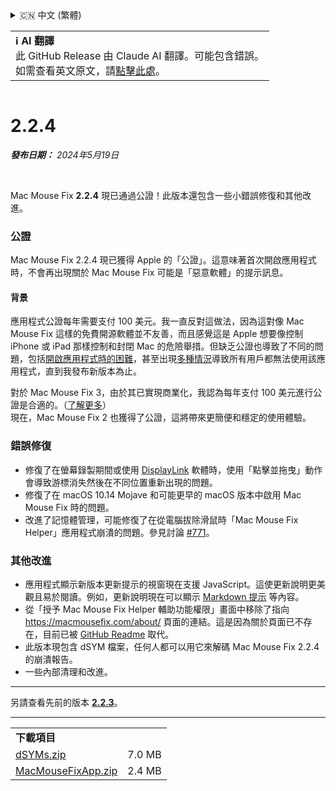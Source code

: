 <details>
<summary>🇨🇳 中文 (繁體)</summary>

[🇬🇧 English (GitHub Release)](https://github.com/noah-nuebling/mac-mouse-fix/releases/tag/2.2.4)\
[🇦🇩 Català](https://redirect.macmousefix.com/?target=mmf-release&tag=2.2.4&locale=ca)\
[🇩🇪 Deutsch](https://redirect.macmousefix.com/?target=mmf-release&tag=2.2.4&locale=de)\
[🇪🇸 Español](https://redirect.macmousefix.com/?target=mmf-release&tag=2.2.4&locale=es)\
[🇫🇷 Français](https://redirect.macmousefix.com/?target=mmf-release&tag=2.2.4&locale=fr)\
[🇮🇩 Indonesia](https://redirect.macmousefix.com/?target=mmf-release&tag=2.2.4&locale=id)\
[🇮🇹 Italiano](https://redirect.macmousefix.com/?target=mmf-release&tag=2.2.4&locale=it)\
[🇭🇺 Magyar](https://redirect.macmousefix.com/?target=mmf-release&tag=2.2.4&locale=hu)\
[🇳🇱 Nederlands](https://redirect.macmousefix.com/?target=mmf-release&tag=2.2.4&locale=nl)\
[🇵🇱 Polski](https://redirect.macmousefix.com/?target=mmf-release&tag=2.2.4&locale=pl)\
[🇧🇷 Português (Brasil)](https://redirect.macmousefix.com/?target=mmf-release&tag=2.2.4&locale=pt-BR)\
[🇵🇹 Português (Portugal)](https://redirect.macmousefix.com/?target=mmf-release&tag=2.2.4&locale=pt-PT)\
[🇷🇴 Română](https://redirect.macmousefix.com/?target=mmf-release&tag=2.2.4&locale=ro)\
[🇸🇪 Svenska](https://redirect.macmousefix.com/?target=mmf-release&tag=2.2.4&locale=sv)\
[🇻🇳 Tiếng Việt](https://redirect.macmousefix.com/?target=mmf-release&tag=2.2.4&locale=vi)\
[🇹🇷 Türkçe](https://redirect.macmousefix.com/?target=mmf-release&tag=2.2.4&locale=tr)\
[🇨🇿 Čeština](https://redirect.macmousefix.com/?target=mmf-release&tag=2.2.4&locale=cs)\
[🇬🇷 Ελληνικά](https://redirect.macmousefix.com/?target=mmf-release&tag=2.2.4&locale=el)\
[🇷🇺 Русский](https://redirect.macmousefix.com/?target=mmf-release&tag=2.2.4&locale=ru)\
[🇺🇦 Українська](https://redirect.macmousefix.com/?target=mmf-release&tag=2.2.4&locale=uk)\
[🇮🇱 עברית](https://redirect.macmousefix.com/?target=mmf-release&tag=2.2.4&locale=he)\
[🇸🇦 العربية](https://redirect.macmousefix.com/?target=mmf-release&tag=2.2.4&locale=ar)\
[🇮🇳 हिन्दी](https://redirect.macmousefix.com/?target=mmf-release&tag=2.2.4&locale=hi)\
[🇹🇭 ไทย](https://redirect.macmousefix.com/?target=mmf-release&tag=2.2.4&locale=th)\
[🇨🇳 中文 (简体)](https://redirect.macmousefix.com/?target=mmf-release&tag=2.2.4&locale=zh-Hans)\
**🇨🇳 中文 (繁體)**\
[🇭🇰 中文（香港)](https://redirect.macmousefix.com/?target=mmf-release&tag=2.2.4&locale=zh-HK)\
[🇯🇵 日本語](https://redirect.macmousefix.com/?target=mmf-release&tag=2.2.4&locale=ja)\
[🇰🇷 한국어](https://redirect.macmousefix.com/?target=mmf-release&tag=2.2.4&locale=ko)\
[Help translate Mac Mouse Fix to different languages!](https://github.com/noah-nuebling/mac-mouse-fix/discussions/731)
</details>
<table align=><td>
<b>ℹ️ AI 翻譯</b><br>
此 GitHub Release 由 Claude AI 翻譯。可能包含錯誤。<br>
如需查看英文原文，請<a href="https://github.com/noah-nuebling/mac-mouse-fix/releases/tag/2.2.4">點擊此處</a>。
</td></table>

<table></table>

# 2.2.4
***發布日期：** 2024年5月19日*

<br>

Mac Mouse Fix **2.2.4** 現已通過公證！此版本還包含一些小錯誤修復和其他改進。

### **公證**

Mac Mouse Fix 2.2.4 現已獲得 Apple 的「公證」。這意味著首次開啟應用程式時，不會再出現關於 Mac Mouse Fix 可能是「惡意軟體」的提示訊息。

#### 背景

應用程式公證每年需要支付 100 美元。我一直反對這做法，因為這對像 Mac Mouse Fix 這樣的免費開源軟體並不友善，而且感覺這是 Apple 想要像控制 iPhone 或 iPad 那樣控制和封閉 Mac 的危險舉措。但缺乏公證也導致了不同的問題，包括[開啟應用程式時的困難](https://github.com/noah-nuebling/mac-mouse-fix/discussions/114)，甚至出現[多種情況](https://github.com/noah-nuebling/mac-mouse-fix/issues/95)導致所有用戶都無法使用該應用程式，直到我發布新版本為止。

對於 Mac Mouse Fix 3，由於其已實現商業化，我認為每年支付 100 美元進行公證是合適的。（[了解更多](https://redirect.macmousefix.com/?target=mmf-release&tag=3.0.0&locale=zh-Hant)）\
現在，Mac Mouse Fix 2 也獲得了公證，這將帶來更簡便和穩定的使用體驗。

### **錯誤修復**

- 修復了在螢幕錄製期間或使用 [DisplayLink](https://www.synaptics.com/products/displaylink-graphics) 軟體時，使用「點擊並拖曳」動作會導致游標消失然後在不同位置重新出現的問題。
- 修復了在 macOS 10.14 Mojave 和可能更早的 macOS 版本中啟用 Mac Mouse Fix 時的問題。
- 改進了記憶體管理，可能修復了在從電腦拔除滑鼠時「Mac Mouse Fix Helper」應用程式崩潰的問題。參見討論 [#771](https://github.com/noah-nuebling/mac-mouse-fix/discussions/771)。

### **其他改進**

- 應用程式顯示新版本更新提示的視窗現在支援 JavaScript。這使更新說明更美觀且易於閱讀。例如，更新說明現在可以顯示 [Markdown 提示](https://github.com/orgs/community/discussions/16925) 等內容。
- 從「授予 Mac Mouse Fix Helper 輔助功能權限」畫面中移除了指向 https://macmousefix.com/about/ 頁面的連結。這是因為關於頁面已不存在，目前已被 [GitHub Readme](https://github.com/noah-nuebling/mac-mouse-fix) 取代。
- 此版本現包含 dSYM 檔案，任何人都可以用它來解碼 Mac Mouse Fix 2.2.4 的崩潰報告。
- 一些內部清理和改進。

---

另請查看先前的版本 [**2.2.3**](https://redirect.macmousefix.com/?target=mmf-release&tag=2.2.3&locale=zh-Hant)。

---

<table align="start">
<tr>
    <td colspan=2>
        <b>下載項目</b>
    </td>
</tr>
<tr>
    <td><a href="https://github.com/noah-nuebling/mac-mouse-fix/releases/download/2.2.4/dSYMs.zip">dSYMs.zip</a></td>
    <td>7.0 MB</td>
</tr>
<tr>
    <td><a href="https://github.com/noah-nuebling/mac-mouse-fix/releases/download/2.2.4/MacMouseFixApp.zip">MacMouseFixApp.zip</a></td>
    <td>2.4 MB</td>
</tr>
</table>